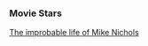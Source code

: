 
### Movie Stars

[The improbable life of Mike Nichols](https://www.youtube.com/watch?v=UBnjdH9CNkw)
